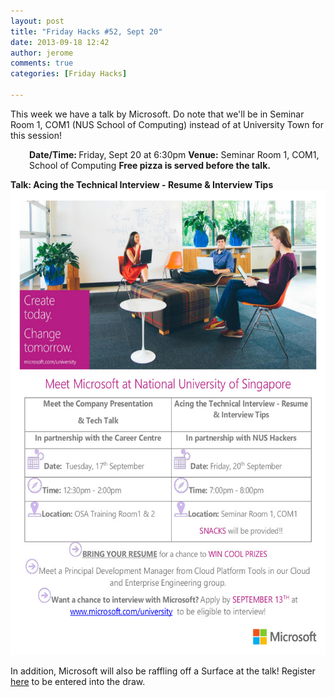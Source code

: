```yaml
---
layout: post
title: "Friday Hacks #52, Sept 20"
date: 2013-09-18 12:42
author: jerome
comments: true
categories: [Friday Hacks]

---
```

This week we have a talk by Microsoft. Do note that we'll be in Seminar Room 1, COM1 (NUS School of Computing) instead of at University Town for this session!
<p style="padding-left: 30px;"><strong>Date/Time: </strong>Friday, Sept 20 at 6:30pm
<strong>Venue:</strong> Seminar Room 1, COM1, School of Computing
<strong>Free pizza is served before the talk.</strong></p>
<strong>Talk: Acing the Technical Interview - Resume &amp; Interview Tips</strong><a href="/res//2013/09/NUS-9-17-9-20-Ad.jpg"><img class="alignnone size-full wp-image-3165" alt="Friday Hacks 52 Microsoft Ad" src="/res//2013/09/NUS-9-17-9-20-Ad.jpg" width="576" height="744" /></a>

In addition, Microsoft will also be raffling off a Surface at the talk! Register <a href="http://tinyurl.com/FridayHacksSurfaceRaffle" target="_blank">here</a> to be entered into the draw.
